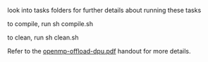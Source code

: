 look into tasks folders for further details about running these tasks

to compile, run
		sh compile.sh

to clean, run
		sh clean.sh

Refer to the [openmp-offload-dpu.pdf](./openmp-offload-dpu.pdf) handout for more details.
